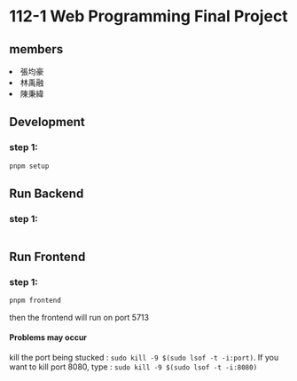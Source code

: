 # 112-1 Web Programming Final Project
## members
<nl>
<li>張均豪</li>
<li>林禹融</li>
<li>陳秉緯</li>
</nl>

## Development
### step 1:
```sh
pnpm setup
```

## Run Backend
### step 1:
```sh

```

## Run Frontend
### step 1:
```sh
pnpm frontend
```
then the frontend will run on port 5713

#### Problems may occur
kill the port being stucked : `sudo kill -9 $(sudo lsof -t -i:port)`. If you want to kill port 8080, type : `sudo kill -9 $(sudo lsof -t -i:8080)`

